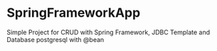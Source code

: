 # SpringFrameworkApp
Simple Project for CRUD with Spring Framework, JDBC Template and Database postgresql with @bean
